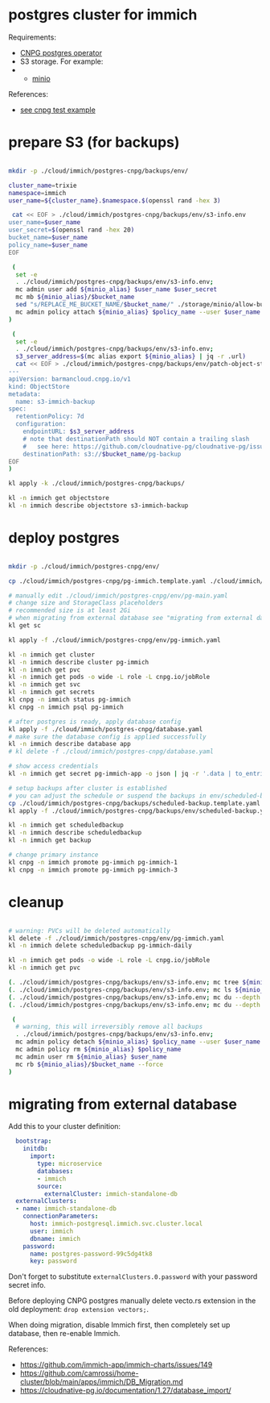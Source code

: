 
# postgres cluster for immich

Requirements:
- [CNPG postgres operator](../../../storage/postgres-cnpg/readme.md)
- S3 storage. For example:
- - [minio](../../../storage/minio/readme.md)

References:
- [see cnpg test example](../../../cloud/immich/postgres-cnpg/readme.md)

# prepare S3 (for backups)

```bash

mkdir -p ./cloud/immich/postgres-cnpg/backups/env/

cluster_name=trixie
namespace=immich
user_name=${cluster_name}.$namespace.$(openssl rand -hex 3)

 cat << EOF > ./cloud/immich/postgres-cnpg/backups/env/s3-info.env
user_name=$user_name
user_secret=$(openssl rand -hex 20)
bucket_name=$user_name
policy_name=$user_name
EOF

 (
  set -e
  . ./cloud/immich/postgres-cnpg/backups/env/s3-info.env;
  mc admin user add ${minio_alias} $user_name $user_secret
  mc mb ${minio_alias}/$bucket_name
  sed "s/REPLACE_ME_BUCKET_NAME/$bucket_name/" ./storage/minio/allow-bucket-access.json | mc admin policy create ${minio_alias} $policy_name /dev/stdin
  mc admin policy attach ${minio_alias} $policy_name --user $user_name
)

 (
  set -e
  . ./cloud/immich/postgres-cnpg/backups/env/s3-info.env;
  s3_server_address=$(mc alias export ${minio_alias} | jq -r .url)
  cat << EOF > ./cloud/immich/postgres-cnpg/backups/env/patch-object-store.yaml
---
apiVersion: barmancloud.cnpg.io/v1
kind: ObjectStore
metadata:
  name: s3-immich-backup
spec:
  retentionPolicy: 7d
  configuration:
    endpointURL: $s3_server_address
    # note that destinationPath should NOT contain a trailing slash
    #   see here: https://github.com/cloudnative-pg/cloudnative-pg/issues/4890
    destinationPath: s3://$bucket_name/pg-backup
EOF
)

kl apply -k ./cloud/immich/postgres-cnpg/backups/

kl -n immich get objectstore
kl -n immich describe objectstore s3-immich-backup

```

# deploy postgres

```bash

mkdir -p ./cloud/immich/postgres-cnpg/env/

cp ./cloud/immich/postgres-cnpg/pg-immich.template.yaml ./cloud/immich/postgres-cnpg/env/pg-immich.yaml

# manually edit ./cloud/immich/postgres-cnpg/env/pg-main.yaml
# change size and StorageClass placeholders
# recommended size is at least 2Gi
# when migrating from external database see "migrating from external database" section below
kl get sc

kl apply -f ./cloud/immich/postgres-cnpg/env/pg-immich.yaml

kl -n immich get cluster
kl -n immich describe cluster pg-immich
kl -n immich get pvc
kl -n immich get pods -o wide -L role -L cnpg.io/jobRole
kl -n immich get svc
kl -n immich get secrets
kl cnpg -n immich status pg-immich
kl cnpg -n immich psql pg-immich

# after postgres is ready, apply database config
kl apply -f ./cloud/immich/postgres-cnpg/database.yaml
# make sure the database config is applied successfully
kl -n immich describe database app
# kl delete -f ./cloud/immich/postgres-cnpg/database.yaml

# show access credentials
kl -n immich get secret pg-immich-app -o json | jq -r '.data | to_entries | map(.value |= @base64d) | from_entries'

# setup backups after cluster is established
# you can adjust the schedule or suspend the backups in env/scheduled-backup.yaml
cp ./cloud/immich/postgres-cnpg/backups/scheduled-backup.template.yaml ./cloud/immich/postgres-cnpg/backups/env/scheduled-backup.yaml
kl apply -f ./cloud/immich/postgres-cnpg/backups/env/scheduled-backup.yaml

kl -n immich get scheduledbackup
kl -n immich describe scheduledbackup
kl -n immich get backup

# change primary instance
kl cnpg -n immich promote pg-immich pg-immich-1
kl cnpg -n immich promote pg-immich pg-immich-3

```

# cleanup

```bash

# warning: PVCs will be deleted automatically
kl delete -f ./cloud/immich/postgres-cnpg/env/pg-immich.yaml
kl -n immich delete scheduledbackup pg-immich-daily

kl -n immich get pods -o wide -L role -L cnpg.io/jobRole
kl -n immich get pvc

(. ./cloud/immich/postgres-cnpg/backups/env/s3-info.env; mc tree ${minio_alias}/$bucket_name/pg-backup)
(. ./cloud/immich/postgres-cnpg/backups/env/s3-info.env; mc ls ${minio_alias}/$bucket_name/pg-backup/pg-immich/wals/)
(. ./cloud/immich/postgres-cnpg/backups/env/s3-info.env; mc du --depth 2 ${minio_alias}/$bucket_name/pg-backup/pg-immich/wals/)
(. ./cloud/immich/postgres-cnpg/backups/env/s3-info.env; mc du --depth 2 ${minio_alias}/$bucket_name/pg-backup/pg-immich/base/)

 (
  # warning, this will irreversibly remove all backups
  . ./cloud/immich/postgres-cnpg/backups/env/s3-info.env;
  mc admin policy detach ${minio_alias} $policy_name --user $user_name
  mc admin policy rm ${minio_alias} $policy_name
  mc admin user rm ${minio_alias} $user_name
  mc rb ${minio_alias}/$bucket_name --force
)

```

# migrating from external database

Add this to your cluster definition:

```yaml
  bootstrap:
    initdb:
      import:
        type: microservice
        databases:
        - immich
        source:
          externalCluster: immich-standalone-db
  externalClusters:
  - name: immich-standalone-db
    connectionParameters:
      host: immich-postgresql.immich.svc.cluster.local
      user: immich
      dbname: immich
    password:
      name: postgres-password-99c5dg4tk8
      key: password
```

Don't forget to substitute `externalClusters.0.password` with your password secret info.

Before deploying CNPG postgres manually delete vecto.rs extension in the old deployment:
`drop extension vectors;`.

When doing migration, disable Immich first, then completely set up database, then re-enable Immich.

References:
- https://github.com/immich-app/immich-charts/issues/149
- https://github.com/camrossi/home-cluster/blob/main/apps/immich/DB_Migration.md
- https://cloudnative-pg.io/documentation/1.27/database_import/
